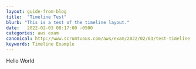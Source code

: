 ```yaml
---
layout: guide-from-blog
title:  "Timeline Test"
blurb: "This is a test of the timeline layout."
date:   2022-02-03 08:17:00 -0500
categories: aws exam
canonical: http://www.scrumtuous.com/aws/exam/2022/02/03/test-timeline.html
keywords: Timeline Example
---
```



Hello World